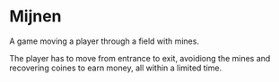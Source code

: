 # Mijnen
A game moving a player through a field with mines.

The player has to move from entrance to exit, avoidiong the mines and recovering coines to earn money, all within a limited time.
